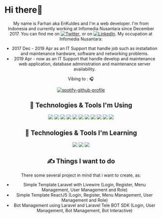 # Hi there👋

<div align="center" width="50">

My name is Farhan aka EnKuldes and I'm a web developer. I'm from Indonesia and currently working at Infomedia Nusantara since December 2017. You can find me on [![Twitter][1.2]][1],  or on [![LinkedIn][3.2]][3].
My occupation at Infomedia Nusantara:
  
  - 2017 Dec - 2019 Apr as an IT Support that handle job such as installation and maintenance hardware, software and networking problems.
  - 2019 Apr - now as an IT Support that handle develop and maintenance web application, database administration and maintenance server availability.

Vibing to : 🎧

[![spotify-github-profile](https://spotify-github-profile.vercel.app/api/view?uid=21ktcmnxm5gb6uxra73llzcua&cover_image=true&theme=default&bar_color=258122&bar_color_cover=true)](https://github.com/kittinan/spotify-github-profile)


## 🔧 Technologies & Tools I'm Using
![](https://img.shields.io/badge/OS-Centos-informational?style=flat&logo=centos&logoColor=white&color=2bbc8a)
![](https://img.shields.io/badge/Code-PHP-informational?style=flat&logo=php&logoColor=white&color=2bbc8a)
![](https://img.shields.io/badge/Code-Jquery-informational?style=flat&logo=jquery&logoColor=white&color=2bbc8a)
![](https://img.shields.io/badge/Code-Laravel-informational?style=flat&logo=laravel&logoColor=white&color=2bbc8a)
![](https://img.shields.io/badge/Code-CodeIgniter-informational?style=flat&logo=codeigniter&logoColor=white&color=2bbc8a)
![](https://img.shields.io/badge/Code-JavaScript-informational?style=flat&logo=javascript&logoColor=white&color=2bbc8a)
![](https://img.shields.io/badge/Tools-MySql-informational?style=flat&logo=mysql&logoColor=white&color=2bbc8a)
![](https://img.shields.io/badge/Tools-MariaDB-informational?style=flat&logo=mariadb&logoColor=white&color=2bbc8a)
![](https://img.shields.io/badge/Tools-GitHub-informational?style=flat&logo=github&logoColor=white&color=2bbc8a)
![](https://img.shields.io/badge/Editor-Sublime_Text-informational?style=flat&logo=sublime-text&logoColor=white&color=2bbc8a)
![](https://img.shields.io/badge/Editor-Sublime_Merge-informational?style=flat&logo=sublime-text&logoColor=white&color=2bbc8a)

## 🔧 Technologies & Tools I'm Learning
![](https://img.shields.io/badge/Code-React-informational?style=flat&logo=react.js&logoColor=white&color=2bbc8a)
![](https://img.shields.io/badge/Tools-Docker-informational?style=flat&logo=docker&logoColor=white&color=2bbc8a)
![](https://img.shields.io/badge/Tools-GitHub_Actions-informational?style=flat&logo=github-actions&logoColor=white&color=2bbc8a)

## &#x270d; Things I want to do

There some several project in mind that i want to create, as:

- Simple Template Laravel with Livewire (Login, Register, Menu Management, User Management and Role)
- Simple Template ReactJS (Login, Register, Menu Management, User Management and Role)
- Bot Management using Laravel and Laravel Tele BOT SDK (Login, User Management, Bot Management, Bot Interactive)

</div>
<!-- links to social media icons -->

<!-- icons with padding -->

[1.1]: http://i.imgur.com/tXSoThF.png (twitter icon with padding)
[2.1]: http://i.imgur.com/0o48UoR.png (github icon with padding)

<!-- icons without padding -->

[1.2]: http://i.imgur.com/wWzX9uB.png (twitter icon without padding)
[2.2]: http://i.imgur.com/9I6NRUm.png (github icon without padding)
[3.2]: https://raw.githubusercontent.com/MartinHeinz/MartinHeinz/master/linkedin-3-16.png (LinkedIn icon without padding)


<!-- links to your social media accounts -->

[1]: https://twitter.com/FarhanMuzaki13
[2]: https://github.com/EnKuldes
[3]: https://www.linkedin.com/in/fahm13/


<!-- Resources -->
<!-- Icons: https://simpleicons.org/ -->
<!-- GitHub Stats: https://github.com/anuraghazra/github-readme-stats -->
<!-- Emojis: https://emojipedia.org/emoji/ -->
<!-- HTML Emojis: https://www.fileformat.info/index.htm -->
<!-- Shields: https://shields.io/ -->
<!-- Awesome GitHub Profile README: https://github.com/abhisheknaiidu/awesome-github-profile-readme -->
